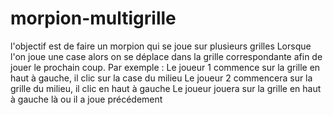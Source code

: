 # morpion-multigrille

l'objectif est de faire un morpion qui se joue sur plusieurs grilles
Lorsque l'on joue une case alors on se déplace dans la grille correspondante afin de jouer le prochain coup.
Par exemple : Le joueur 1 commence sur la grille en haut à gauche, il clic sur la case du milieu
Le joueur 2 commencera sur la grille du milieu, il clic en haut à gauche
Le joueur jouera sur la grille en haut à gauche là ou il a joue précédement
